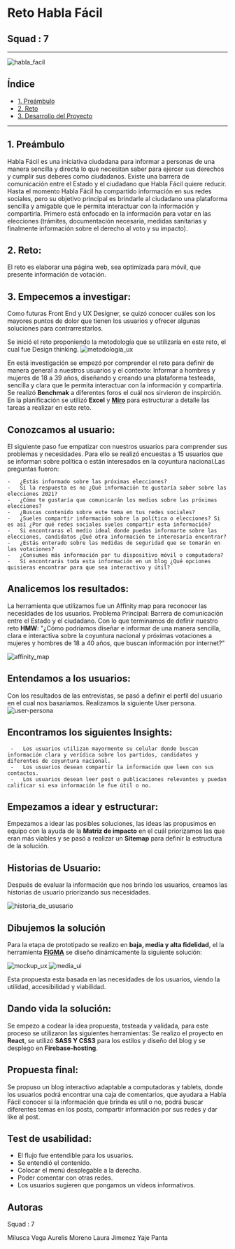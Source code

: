 # **Reto Habla Fácil**
## Squad : 7
___
![habla_facil](https://cdn.dribbble.com/users/6861345/screenshots/15015759/media/f98daf99abe794ecd12118a9323f8b59.png)

## Índice
* [1. Preámbulo](#1-preámbulo)
* [2. Reto](#2-reto)
* [3. Desarrollo del Proyecto](#3-desarrollo-del-proyecto)

***
## 1. Preámbulo
Habla Fácil es una iniciativa ciudadana para informar a personas de una manera sencilla y directa lo que necesitan saber para ejercer sus derechos y cumplir sus deberes como ciudadanos. Existe una barrera de comunicación entre el Estado y el ciudadano que Habla Fácil quiere reducir. Hasta el momento Habla Fácil ha compartido información en sus redes sociales, pero su objetivo principal es brindarle al ciudadano una plataforma sencilla y amigable que le permita interactuar con la información y compartirla. Primero está enfocado en la información para votar en las elecciones (trámites, documentación necesaria, medidas sanitarias y finalmente información sobre el derecho al voto y su impacto).

## 2. Reto:
El reto es elaborar una página web, sea optimizada para móvil, que presente información de votación.

## 3. Empecemos a investigar:
Como futuras Front End y UX Designer, se quizó conocer cuáles son los mayores puntos de dolor que tienen los usuarios y ofrecer algunas soluciones para contrarrestarlos. 

Se inició el reto proponiendo la metodología que se utilizaría en este reto, el cual fue Design thinking.
![metodologia_ux](https://www.itmadrid.com/wp-content/uploads/2020/02/itmadrid-fases-del-design-thinking.png)

En está investigación se empezó por comprender el reto para definir de manera general a nuestros usuarios y el contexto: Informar a hombres y mujeres de 18 a 39 años, diseñando y creando una plataforma testeada, sencilla y clara que le permita interactuar con la información y compartirla. Se realizó **Benchmak** a diferentes foros el cuál nos sirvieron de inspirción. En la planificación se utilizó **Excel** y [**Miro**](https://miro.com/app/board/o9J_lX5X72Q=/?userEmail=miluscavega15@gmail.com&track=true&utm_source=notification&utm_medium=email&utm_campaign=add-to-team-and-board&utm_content=go-to-board) para estructurar a detalle las tareas a realizar en este reto.

## Conozcamos al usuario:
El siguiente paso fue empatizar con nuestros usuarios para comprender sus problemas y necesidades.
Para ello se realizó encuestas a 15 usuarios que se informan sobre política o están interesados en la coyuntura nacional.Las preguntas fueron:

    -   ¿Estás informado sobre las próximas elecciones?
    -   Sí la respuesta es no ¿Qué información te gustaría saber sobre las elecciones 2021? 
    -   ¿Cómo te gustaría que comunicarán los medios sobre las próximas elecciones? 
    -   ¿Buscas contenido sobre este tema en tus redes sociales?
    -   ¿Sueles compartir información sobre la política o elecciones? Si es así ¿Por qué redes sociales sueles compartir esta información? 
    -   Si encontraras el medio ideal donde puedas informarte sobre las elecciones, candidatos ¿Qué otra información te interesaría encontrar? 
    -   ¿Estás enterado sobre las medidas de seguridad que se tomarán en las votaciones? 
    -   ¿Consumes más información por tu dispositivo móvil o computadora?  
    -   Sí encontrarás toda esta información en un blog ¿Qué opciones quisieras encontrar para que sea interactivo y útil?
    
 ## Analicemos los resultados:
La herramienta que utilizamos fue un Affinity map para reconocer las necesidades de los usuarios.
Problema Principal: Barrera de comunicación entre el Estado y el ciudadano.
Con lo que terminamos de definir nuestro reto **HMW**:
"¿Cómo podríamos diseñar e informar de una manera sencilla, clara e interactiva sobre la coyuntura nacional y próximas votaciones a mujeres y hombres de 18 a 40 años, que buscan información por internet?"

![affinity_map](https://raw.githubusercontent.com/judithmil/Reto-HMW/master/Reto%20Habla%20Facil%20Squad%207%20-%20Affinity%20Map%20-%20Resultado%20de%20encuestas.jpg)

## Entendamos a los usuarios:
Con los resultados de las entrevistas, se pasó a definir el perfil del usuario en el cual nos basaríamos. Realizamos la siguiente User persona.
![user-persona](https://raw.githubusercontent.com/judithmil/Reto-HMW/master/Reto%20Habla%20Facil%20Squad%207%20-%20user%20persona.jpg)

## Encontramos los siguientes Insights:

     -   Los usuarios utilizan mayormente su celular donde buscan información clara y verídica sobre los partidos, candidatos y diferentes de coyuntura nacional.
     -   Los usuarios desean compartir la información que leen con sus contactos.
     -   Los usuarios desean leer post o publicaciones relevantes y puedan calificar si esa información le fue útil o no.
     
## Empezamos a idear y estructurar:

Empezamos a idear las posibles soluciones, las ideas las propusimos en equipo con la ayuda de la **Matriz de impacto** en el cuál priorizamos las que eran más viables y se pasó a realizar un **Sitemap** para definir la estructura de la solución.

## Historias de Usuario:
Después de evaluar la información que nos brindo los usuarios, creamos las historias de usuario priorizando sus necesidades.

![historia_de_ususario](https://raw.githubusercontent.com/judithmil/Reto-HMW/master/Reto%20Habla%20Facil%20Squad%207%20-%20Historias%20de%20usuario.jpg)

## Dibujemos la solución
Para la etapa de prototipado se realizo en **baja, media y alta fidelidad**, el la herramienta [**FIGMA**](https://www.figma.com/proto/XBn5IFVN4nTRkes8lCv62R/Reto-Habla-F%C3%A1cil?node-id=50%3A522&scaling=scale-down) se diseño dinámicamente la siguiente solución:

![mockup_ux](https://raw.githubusercontent.com/judithmil/Reto-HMW/master/smartmockups_kkg6ofkl.png)
![media_ui](https://raw.githubusercontent.com/judithmil/Reto-HMW/master/media.png)

Esta propuesta esta basada en las necesidades de los usuarios, viendo la utilidad, accesibilidad y viabilidad.

## Dando vida la solución:
Se empezo a codear la idea propuesta, testeada y validada, para este proceso se utilizaron las siguientes herramientas: Se realizo el proyecto en **React**, se utilizó **SASS Y CSS3** para los estilos y diseño del blog y se desplego en **Firebase-hosting**.

## Propuesta final:
Se propuso un blog interactivo adaptable a computadoras y tablets, donde los usuarios podrá encontrar una caja de comentarios, que ayudara a Habla Fácil conocer si la información que brinda es utíl o no, podrá buscar diferentes temas en los posts, compartir información por sus redes y dar like al post.

## Test de usabilidad:
-   El flujo fue entendible para los usuarios.
-   Se entendió el contenido.
-   Colocar el menú desplegable a la derecha.
-   Poder comentar con otras redes.
-   Los usuarios sugieren que pongamos un vídeos informativos.

## Autoras 
Squad : 7

Milusca Vega
Aurelis Moreno
Laura Jimenez
Yaje Panta


